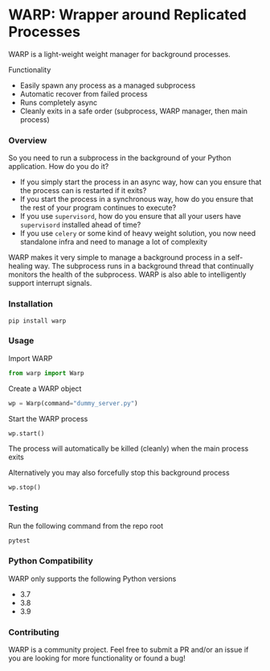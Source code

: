 # WARP: Wrapper around Replicated Processes

WARP is a light-weight weight manager for background processes.

Functionality
* Easily spawn any process as a managed subprocess
* Automatic recover from failed process
* Runs completely async
* Cleanly exits in a safe order (subprocess, WARP manager, then main process)

### Overview
So you need to run a subprocess in the background of your Python application. How do you do it?
* If you simply start the process in an async way, how can you ensure that the process can is restarted if it exits?
* If you start the process in a synchronous way, how do you ensure that the rest of your program continues to execute?
* If you use `supervisord`, how do you ensure that all your users have `supervisord` installed ahead of time?
* If you use `celery` or some kind of heavy weight solution, you now need standalone infra and need to manage a lot of complexity

WARP makes it very simple to manage a background process in a self-healing way. The subprocess runs in a background
thread that continually monitors the health of the subprocess. WARP is also able to intelligently support interrupt
signals.

### Installation

`pip install warp`

### Usage

Import WARP
```python
from warp import Warp
```

Create a WARP object
```python
wp = Warp(command="dummy_server.py")
```

Start the WARP process

```python
wp.start()
```

The process will automatically be killed (cleanly) when the main process exits

Alternatively you may also forcefully stop this background process

```python
wp.stop()
```

### Testing

Run the following command from the repo root
```bash
pytest
```

### Python Compatibility

WARP only supports the following Python versions
* 3.7
* 3.8
* 3.9

### Contributing

WARP is a community project. Feel free to submit a PR and/or an issue if you are looking for more functionality or found a bug!
